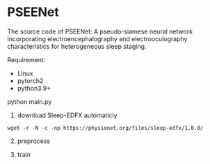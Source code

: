 # PSEENet
The source code of PSEENet: A pseudo-siamese neural network incorporating electroencephalography and electrooculography characteristics for heterogeneous sleep staging.


Requirement:
- Linux
- pytorch2
- python3.9+

python main.py



1. download Sleep-EDFX automaticly
```bach
wget -r -N -c -np https://physionet.org/files/sleep-edfx/1.0.0/
```
2. preprocess 

3. train

